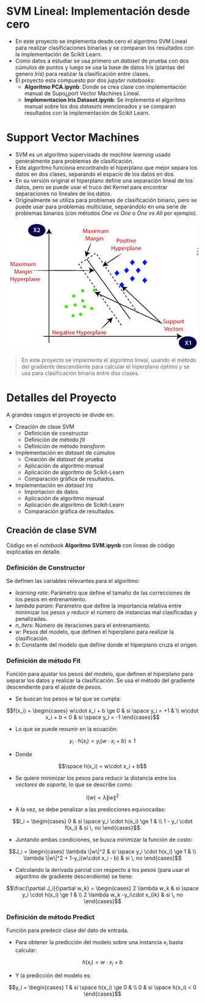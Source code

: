 # SVM Lineal: Implementación desde cero
- En este proyecto se implementa desde cero el algoritmo SVM Lineal para realizar clasificaciones binarias y se comparan los resultados con la implementación de Scikit Learn.
- Como datos a estudiar se usa primero un *dataset* de prueba con dos cúmulos de puntos y luego se usa la base de datos Iris (plantas del genero *Iris*) para realizar la clasificación entre clases.
- El proyecto esta compuesto por dos *jupyter notebooks*:
  - **Algoritmo PCA.ipynb**: Donde se crea clase con implementación manual de Supo¿port Vector Machines Lineal.
  - **Implementacion Iris Dataset.ipynb**: Se implementa el algoritmo manual sobre los dos *datasets* mencionados y se comparan resultados con la implementación de Scikit Learn.
 
# Support Vector Machines

- SVM es un algoritmo supervisado de *machine learning* usado generalmente para problemas de clasificación.
- Este algoritmo funciona encontrando el hiperplano que mejor separa los datos en dos clases, separando el espacio de los datos en dos.
- En su versión original el hiperplano define una separación lineal de los datos, pero se puede usar el truco del Kernel para encontrar separaciones no lineales de los datos.
- Originalmente se utiliza para problemas de clasificación binario, pero se puede usar para problemas multiclase, separándolo en una serie de problemas binarios (con métodos *One vs One* o *One vs All* por ejemplo).

<p align="center"><img src="images/svm_esquema.png"></img></p>
  
> En este proyecto se implementa el algoritmo lineal, usando el método del gradiente descendiente para calcular el hiperplano óptimo y se usa para clasificación binaria entre dos clases.

# Detalles del Proyecto

A grandes rasgos el proyecto se divide en:

- Creación de clase SVM
  - Definición de constructor
  - Definición de método *fit*
  - Definición de método *transform*
- Implementación en *dataset* de cúmulos
  - Creación de *dataset* de prueba
  - Aplicación de algoritmo manual
  - Aplicación de algoritmo de Scikit-Learn
  - Comparación gráfica de resultados.
- Implementación en *dataset Iris*
  - Importacion de datos
  - Aplicación de algoritmo manual
  - Aplicación de algoritmo de Scikit-Learn
  - Comparación gráfica de resultados.
 
## Creación de clase SVM
Código en el *notebook* **Algoritmo SVM.ipynb** con líneas de código explicadas en detalle.

### Definición de Constructor

Se definen las variables relevantes para el algoritmo:
- *learning rate*: Parámetro que define el tamaño de las correcciones de los pesos en entrenamiento.
- *lambda param*: Parámetro que define la importancia relativa entre minimizar los pesos y reducir el número de instancias mal clasificadas y penalizadas.
- *n_iters*: Número de iteraciones para el entrenamiento.
- *w*: Pesos del modelo, que definen el hiperplano para realizar la clasificación.
- *b*: Constante del modelo que define donde el hiperplano cruza el origen.

### Definición de método Fit

Función para ajustar los pesos del modelo, que definen el hiperplano para separar los datos y realizar la clasificación.
Se usa el método del gradiente descendiente para el ajuste de pesos.

- Se buscan los pesos *w* tal que se cumpla:

$$f(x_i) =
    \begin{cases}
    w\cdot x_i + b \ge 0 & si \space y_i = +1 & \\
    w\cdot x_i + b < 0 & si \space y_i = -1
    \end{cases}$$
    

- Lo que se puede resumir en la ecuación:

$$  y_i \cdot h(x_i) = y_i(w\cdot x_i+b) \ge 1$$

- Donde

$$\space h(x_i) = w\cdot x_i + b$$

- Se quiere minimizar los pesos para reducir la distancia entre los *vectores de soporte*, lo que se describe como:

$$ l(w)= \lambda\|w\|^2 $$


- A la vez, se debe penalizar a las predicciones equivocadas:

$$l_i =
    \begin{cases}
    0 & si \space y_i \cdot h(x_i) \ge 1 & \\
    1 - y_i \cdot f(x_i) & si \, no
    \end{cases}$$

- Juntando ambas condiciones, se busca minimizar la función de costo:

$$J_i =
    \begin{cases}
    \lambda \|w\|^2 & si \space y_i \cdot h(x_i) \ge 1 & \\
    \lambda \|w\|^2 + 1-y_i(w\cdot x_i - b) & si \, no
    \end{cases}$$
    
- Calculando la derivada parcial con respecto a los pesos (para usar el algoritmo de gradiente descendiente) se tiene:

$$\frac{\partial J_i}{\partial w_k} =
    \begin{cases}
    2 \lambda w_k & si \space y_i \cdot h(x_i) \ge 1 & \\
    2 \lambda w_k -y_i\cdot x_{ik} & si \, no
    \end{cases}$$

### Definición de método Predict

Función para predecir clase del dato de entrada.

- Para obtener la predicción del modelo sobre una instancia $x_i$ basta calcular:

$$h(x_i) = w\cdot x_i + b$$

- Y la predicción del modelo es:

$$y_i =
    \begin{cases}
    1 & si \space h(x_i) \ge 0 & \\
    0 & si \space h(x_i) < 0
    \end{cases}$$

